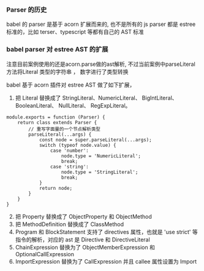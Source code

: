 ### Parser 的历史
babel 的 parser 是基于 acorn 扩展而来的,
也不是所有的 js parser 都是 estree 标准的，比如 terser、typescript 等都有自己的 AST 标准



### babel parser 对 estree AST 的扩展
<blod>注意目前案例使用的还是acorn.parse做的ast解析,   不过当前案例中parseLiteral 方法将Literal 类型的字符串 ， 数字进行了类型转换</blod>



babel 基于 acorn 插件对 estree AST 做了如下扩展， 
1. 把 Literal 替换成了 StringLiteral、NumericLiteral、 BigIntLiteral、 BooleanLiteral、 NullLiteral、 RegExpLiteral。
```
module.exports = function (Parser) {
    return class extends Parser {
        // 重写字面量的一个节点解析类型
        parseLiteral(...args) {
            const node = super.parseLiteral(...args);
            switch (typeof node.value) {
                case 'number':
                    node.type = 'NumericLiteral';
                    break;
                case 'string':
                    node.type = 'StringLiteral';
                    break;
            }
            return node;
        }
    }
}
```

2. 把 Property 替换成了 ObjectProperty 和 ObjectMethod
3. 把 MethodDefinition 替换成了 ClassMethod
4. Program 和 BlockStatement 支持了 directives 属性，也就是 'use strict' 等指令的解析，对应的 ast 是 Directive 和 DirectiveLiteral
5. ChainExpression 替换为了 ObjectMemberExpression 和 OptionalCallExpression
6. ImportExpression 替换为了 CallExpression 并且 callee 属性设置为 Import